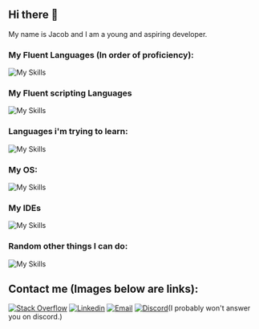 ## Hi there 👋
My name is Jacob and I am a young and aspiring developer.

### My Fluent Languages (In order of proficiency):
![My Skills](https://skillicons.dev/icons?i=py,c,js,cpp,cs)
### My Fluent scripting Languages
![My Skills](https://skillicons.dev/icons?i=html,bash)
### Languages i'm trying to learn:
![My Skills](https://skillicons.dev/icons?i=java)
### My OS:
![My Skills](https://skillicons.dev/icons?i=linux,arch,raspberrypi)
### My IDEs
![My Skills](https://skillicons.dev/icons?i=pycharm,idea,clion,webstorm)
### Random other things I can do:
![My Skills](https://skillicons.dev/icons?i=androidstudio,arduino,aws,cloudflare,cmake,flask,gamemakerstudio,unity,git,github,githubactions,gitlab,nodejs,opencv,)

## Contact me (Images below are links):
[![Stack Overflow](https://skillicons.dev/icons?i=stackoverflow)](https://stackoverflow.com/users/19822441/jacoblightning3)
[![Linkedin](https://skillicons.dev/icons?i=linkedin)](https://www.linkedin.com/in/jacob-freeman-130a57313)
[![Email](https://skillicons.dev/icons?i=gmail)](mailto:contact@jacoblightning3.anonaddy.me)
[![Discord](https://skillicons.dev/icons?i=discord)](https://discord.com/users/954517461921828896)(I probably won't answer you on discord.)

<!--
**Jacoblightning/jacoblightning** is a ✨ _special_ ✨ repository because its `README.md` (this file) appears on your GitHub profile.

Here are some ideas to get you started:

- 🔭 I’m currently working on ...
- 🌱 I’m currently learning ...
- 👯 I’m looking to collaborate on ...
- 🤔 I’m looking for help with ...
- 💬 Ask me about ...
- 📫 How to reach me: ...
- 😄 Pronouns: ...
- ⚡ Fun fact: ...
-->
